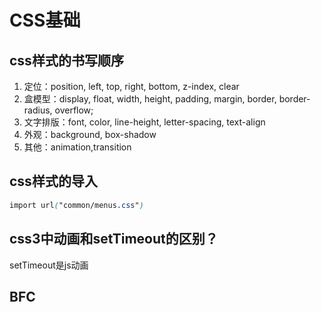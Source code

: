# CSS基础

## css样式的书写顺序

1. 定位：position, left, top, right, bottom, z-index, clear 
2. 盒模型：display, float, width, height, padding, margin, border, border-radius, overflow;
3. 文字排版：font, color, line-height, letter-spacing, text-align 
4. 外观：background, box-shadow 
5. 其他：animation,transition 


## css样式的导入

```css
import url("common/menus.css")
```

## css3中动画和setTimeout的区别？

setTimeout是js动画


## BFC

